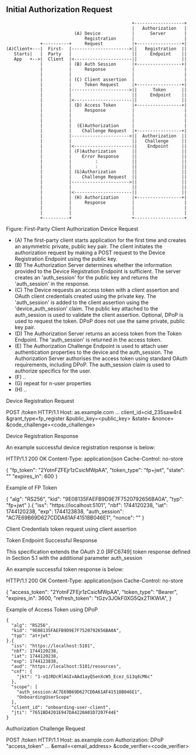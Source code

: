 ## Initial Authorization Request

~~~ ascii-art
                                                +-------------------+
                                                |   Authorization   |
                          (A) Device            |      Server       |
                              Registration      |                   |
             +----------+     Request           |+-----------------+|
(A)Client+---|  First-  |---------------------->||   Registration  ||
   Starts|   |  Party   |                       ||     Endpoint    ||
   App   +-->|  Client  |<----------------------||                 ||
             |          | (B) Auth Session      |+-----------------+|
             |          |     Response          |                   |
             |          |                       |                   |
             |          | (C) Client assertion  |                   |
             |          |     Token Request     |+-----------------+|
             |          |---------------------->||      Token      ||
             |          |                       ||     Endpoint    ||
             |          |<----------------------||                 ||
             |          | (D) Access Token      |+-----------------+|
             |          |     Response          |                   |
             |          |                       |                   |
             |          |                       |                   |
             |          |  (E)Authorization     |                   |
             |          |    Challenge Request  |+-----------------+|
             |          |---------------------->||  Authorization  ||
             |          |                       ||   Challenge     ||
             |          |<----------------------||    Endpoint     ||
             |          | (F)Authorization      ||                 ||
             |          |    Error Response     ||                 ||
             |          |         :             ||                 ||
             |          |         :             ||                 ||
             |          | (G)Authorization      ||                 ||
             |          |    Challenge Request  ||                 ||
             |          |---------------------->||                 ||
             |          |                       ||                 ||
             |          |<----------------------||                 ||
             |          | (H) Authorization     |+-----------------+|
             |          |     Response          |                   |
             |          |                       |                   |
             |          |                       |                   |
             +----------+                       +-------------------+
~~~
Figure: First-Party Client Authorization Device Request

- (A) The first-party client starts application for the first time and creates an asymmetric private, public key pair. The client initiates the authorization request by making a POST request to the Device Registration Endpoint using the public key.
- (B) The Authorization Server determines whether the information provided to the Device Registration Endpoint is sufficient. The server creates an 'auth_session' for the public key and returns the 'auth_session' in the response.
- (C) The Device requests an access token with a client assertion and OAuth client credentials created using the private key. The 'auth_session' is added to the client assertion using the 'device_auth_session' claim. The public key attached to the auth_session is used to validate the client assertion. Optional, DPoP is used to request the token. DPoP does not use the same private, public key pair.
- (D) The Authorization Server returns an access token from the Token Endpoint. The 'auth_session' is returned in the access token. 
- (E) The Authorization Challenge Endpoint is used to attach user authentication properties to the device and the auth_session. The Authorization Server authorises the access token using standard OAuth requirements, including DPoP. The auth_session claim is used to authorize specifics for the user.
- (F) ..
- (G) repeat for n-user properties
- (H) ..


Device Registration Request

  POST /token HTTP/1.1
    Host: as.example.com
    ...
    client_id=cid_235saw4r4
    &grant_type=fp_register
    &public_key=<public_key>
    &state=<state>
    &nonce=<nonce>
    &code_challenge=<code_challenge>
 
Device Registration Response

   An example successful device registration response is below:

   HTTP/1.1 200 OK
   Content-Type: application/json
   Cache-Control: no-store

   {
     "fp_token": "2YotnFZFEjr1zCsicMWpAA",
     "token_type": "fp+jwt",
     "state": "<state>"
     "expires_in": 600
   }

   Example of FP Token

   {
      "alg": "RS256",
      "kid": "9E08135FAEFB9D9E7F7520792656BA0A",
      "typ": "fp+jwt"
    }.{
      "iss": "https://localhost:5101",
      "nbf": 1744120238,
      "iat": 1744120238,
      "exp": 1744123838,
      "auth_session": "AC7E69B69D627CDDA61AF41518B046E1",
      "nonce": "<nonce>"
    }

Client Credentials token request using client assertion

Token Endpoint Successful Response

   This specification extends the OAuth 2.0 [RFC6749] token response
   defined in Section 5.1 with the additional parameter auth_session

   An example successful token response is below:

   HTTP/1.1 200 OK
   Content-Type: application/json
   Cache-Control: no-store

   {
     "access_token": "2YotnFZFEjr1zCsicMWpAA",
     "token_type": "Bearer",
     "expires_in": 3600,
     "refresh_token": "tGzv3JOkF0XG5Qx2TlKWIA",
   }

Example of Access Token using DPoP

    {
      "alg": "RS256",
      "kid": "9E08135FAEFB9D9E7F7520792656BA0A",
      "typ": "at+jwt"
    }.{
      "iss": "https://localhost:5101",
      "nbf": 1744120238,
      "iat": 1744120238,
      "exp": 1744123838,
      "aud": "https://localhost:5101/resources",
      "cnf": {
        "jkt": "1-xQJRDcRlAGIvAAd1ayQSenXcW5_Ecez_G13qdcM6c"
      },
      "scope": [
        "auth_session:AC7E69B69D627CDDA61AF41518B046E1",
        "OnboardingUserScope"
      ],
      "client_id": "onboarding-user-client",
      "jti": "7651BD4201E947DA4220A01D7207F44E"
    }

Authorization Challenge Request

  POST /token HTTP/1.1
    Host: as.example.com
    Authorization: DPoP "access_token"
    ...
    &email=<email_address>
    &code_verifier=<code_verifier>
